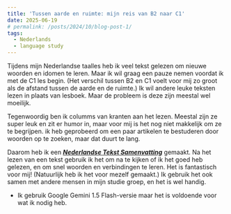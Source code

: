 ```yaml
---
title: 'Tussen aarde en ruimte: mijn reis van B2 naar C1'
date: 2025-06-19
# permalink: /posts/2024/10/blog-post-1/
tags:
  - Nederlands
  - language study
---
```



Tijdens mijn Nederlandse taalles heb ik veel tekst gelezen om nieuwe woorden en idomen te leren. Maar ik wil graag een pauze nemen voordat ik met de C1 les begin. (Het verschil tussen B2 en C1 voelt voor mij zo groot als de afstand tussen de aarde en de ruimte.) Ik wil andere leuke teksten lezen in plaats van lesboek. Maar de probleem is deze zijn meestal wel moeilijk. 

Tegenwoordig ben ik columms van kranten aan het lezen. Meestal zijn ze super leuk en zit er humor in, maar voor mij is het nog niet makkelijk om ze te begrijpen. ik heb geprobeerd om een paar artikelen te bestuderen door woorden op te zoeken, maar dat duurt te lang.    

Daarom heb ik een [***Nederlandse Tekst Samenvatting***](https://nederlandse-tekst-samenvatting.streamlit.app/) gemaakt. Na het lezen van een tekst gebruik ik het om na te kijken of ik het goed heb gelezen, en om snel woorden en verbindingen te leren. Het is fantastisch voor mij! (Natuurlijk heb ik het voor mezelf gemaakt.) Ik gebruik het ook samen met andere mensen in mijn studie groep, en het is wel handig.

- Ik gebruik Google Gemini 1.5 Flash-versie maar het is voldoende voor wat ik nodig heb.